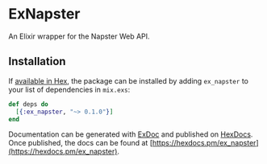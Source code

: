 # ExNapster

An Elixir wrapper for the Napster Web API.

## Installation

If [available in Hex](https://hex.pm/docs/publish), the package can be installed
by adding `ex_napster` to your list of dependencies in `mix.exs`:

```elixir
def deps do
  [{:ex_napster, "~> 0.1.0"}]
end
```

Documentation can be generated with [ExDoc](https://github.com/elixir-lang/ex_doc)
and published on [HexDocs](https://hexdocs.pm). Once published, the docs can
be found at [https://hexdocs.pm/ex_napster](https://hexdocs.pm/ex_napster).

